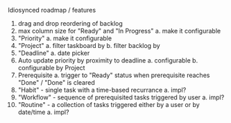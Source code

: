 Idiosynced roadmap / features

1. drag and drop reordering of backlog
2. max column size for "Ready" and "In Progress"
  a. make it configurable
3. "Priority"
  a. make it configurable
4. "Project"
  a. filter taskboard by
  b. filter backlog by
5. "Deadline"
  a. date picker
6. Auto update priority by proximity to deadline
  a. configurable
  b. configurable by Project
7. Prerequisite
  a. trigger to "Ready" status when prerequisite reaches "Done" / "Done" is cleared
8. "Habit" - single task with a time-based recurrance
  a. impl?
9. "Workflow" - sequence of prerequisited tasks triggered by user
  a. impl?
10. "Routine" - a collection of tasks triggered either by a user or by date/time
  a. impl?
